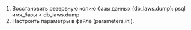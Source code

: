 1. Восстановить резервную копию базы данных (db_laws.dump): psql имя_базы < db_laws.dump
2. Настроить параметры в файле (parameters.ini).
